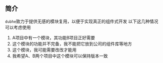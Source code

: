 ## 简介
`dubhe`致力于提供无感的模块复用，以便于实现真正的组件式开发
以下这几种情况可以考虑使用
1. A项目中有一个模块，其功能B项目正好需要
2. 这个模块的功能并不完备，我不能把它放到公司的组件库等地方
3. 这个模块，我可能需要改改才能用
4. 我希望A、B两个项目中这个模块可以保持版本一致


<!-- 1. 理论最佳的性能、最小的体积
2. 可自由决定项目隔离/动态一致
3. 自由引入源码
4. 类型支持
2. 打包器级别的热更新
3. 提供分析、缓存等功能 -->